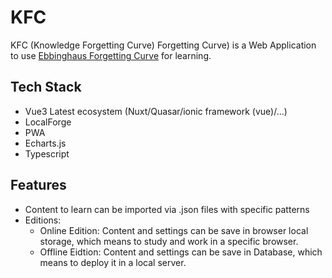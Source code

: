 # KFC
KFC (Knowledge Forgetting Curve) Forgetting Curve) is a Web Application to use [Ebbinghaus Forgetting Curve](https://zhuanlan.zhihu.com/p/109107882) for learning.

## Tech Stack
* Vue3 Latest ecosystem (Nuxt/Quasar/ionic framework (vue)/...)
* LocalForge
* PWA
* Echarts.js
* Typescript

## Features
* Content to learn can be imported via .json files with specific patterns
* Editions:
  * Online Edition: Content and settings can be save in browser local storage, which means to study and work in a specific browser.
  * Offline Eidtion: Content and settings can be save in Database, which means to deploy it in a local server.
